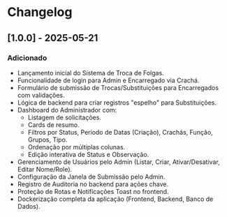 # Changelog

## [1.0.0] - 2025-05-21

### Adicionado

- Lançamento inicial do Sistema de Troca de Folgas.
- Funcionalidade de login para Admin e Encarregado via Crachá.
- Formulário de submissão de Trocas/Substituições para Encarregados com validações.
- Lógica de backend para criar registros "espelho" para Substituições.
- Dashboard do Administrador com:
  - Listagem de solicitações.
  - Cards de resumo.
  - Filtros por Status, Período de Datas (Criação), Crachás, Função, Grupos, Tipo.
  - Ordenação por múltiplas colunas.
  - Edição interativa de Status e Observação.
- Gerenciamento de Usuários pelo Admin (Listar, Criar, Ativar/Desativar, Editar Nome/Role).
- Configuração da Janela de Submissão pelo Admin.
- Registro de Auditoria no backend para ações chave.
- Proteção de Rotas e Notificações Toast no frontend.
- Dockerização completa da aplicação (Frontend, Backend, Banco de Dados).

